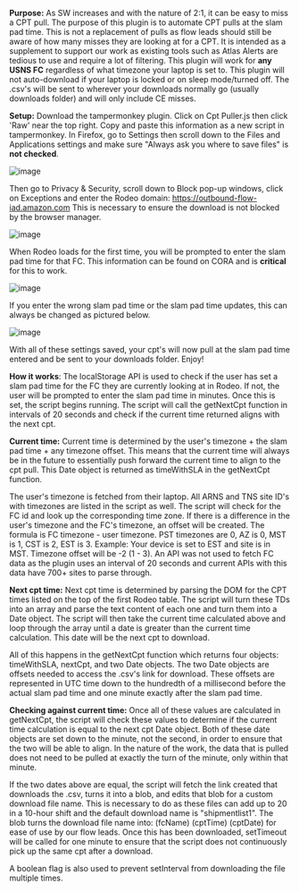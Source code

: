 **Purpose:**
As SW increases and with the nature of 2:1, it can be easy to miss a CPT pull. The purpose of this plugin is to automate CPT pulls at the slam pad time.
This is not a replacement of pulls as flow leads should still be aware of how many misses they are looking at for a CPT. 
It is intended as a supplement to support our work as existing tools such as Atlas Alerts are tedious to use and require a lot of filtering.
This plugin will work for **any USNS FC** regardless of what timezone your laptop is set to.
This plugin will not auto-download if your laptop is locked or on sleep mode/turned off.
The .csv's will be sent to wherever your downloads normally go (usually downloads folder) and will only include CE misses.

**Setup:** 
Download the tampermonkey plugin. Click on Cpt Puller.js then click 'Raw' near the top right. Copy and paste this information as a new script in tampermonkey.
In Firefox, go to Settings then scroll down to the Files and Applications settings and make sure "Always ask you where to save files" is **not checked**.

![image](https://user-images.githubusercontent.com/104536361/233859989-25412830-fa29-4881-b911-b0e128a7b0a1.png)

Then go to Privacy & Security, scroll down to Block pop-up windows, click on Exceptions and enter the Rodeo domain: https://outbound-flow-iad.amazon.com
This is necessary to ensure the download is not blocked by the browser manager.

![image](https://user-images.githubusercontent.com/104536361/233860047-6381c23e-c554-4818-b1ea-963d20b4e41e.png)

When Rodeo loads for the first time, you will be prompted to enter the slam pad time for that FC. This information can be found on CORA and is **critical** for this to work.

![image](https://user-images.githubusercontent.com/104536361/233859901-d1679c72-cbbb-4d38-acbd-64ae4533a1c5.png)

If you enter the wrong slam pad time or the slam pad time updates, this can always be changed as pictured below.

![image](https://user-images.githubusercontent.com/104536361/233859921-97d8e1ee-ed3b-4d70-831d-5ac201fd6507.png)

With all of these settings saved, your cpt's will now pull at the slam pad time entered and be sent to your downloads folder. Enjoy!

**How it works**:
The localStorage API is used to check if the user has set a slam pad time for the FC they are currently looking at in Rodeo. If not, the user will be prompted to enter the slam pad time in minutes.
Once this is set, the script begins running.
The script will call the getNextCpt function in intervals of 20 seconds and check if the current time returned aligns with the next cpt.

**Current time:**
Current time is determined by the user's timezone + the slam pad time + any timezone offset. 
This means that the current time will always be in the future to essentially push forward the current time to align to the cpt pull.
This Date object is returned as timeWithSLA in the getNextCpt function.

The user's timezone is fetched from their laptop. All ARNS and TNS site ID's with timezones are listed in the script as well. The script will check for the FC id and look up the corresponding time zone.
If there is a difference in the user's timezone and the FC's timezone, an offset will be created. The formula is FC timezone - user timezone.
PST timezones are 0, AZ is 0, MST is 1, CST is 2, EST is 3.
Example: Your device is set to EST and site is in MST. Timezone offset will be -2 (1 - 3).
An API was not used to fetch FC data as the plugin uses an interval of 20 seconds and current APIs with this data have 700+ sites to parse through.

**Next cpt time:**
Next cpt time is determined by parsing the DOM for the CPT times listed on the top of the first Rodeo table. 
The script will turn these TDs into an array and parse the text content of each one and turn them into a Date object.
The script will then take the current time calculated above and loop through the array until a date is greater than the current time calculation.
This date will be the next cpt to download.

All of this happens in the getNextCpt function which returns four objects: timeWithSLA, nextCpt, and two Date objects.
The two Date objects are offsets needed to access the .csv's link for download. 
These offsets are represented in UTC time down to the hundredth of a millisecond before the actual slam pad time and one minute exactly after the slam pad time.

**Checking against current time:**
Once all of these values are calculated in getNextCpt, the script will check these values to determine if the current time calculation is equal to the next cpt Date object.
Both of these date objects are set down to the minute, not the second, in order to ensure that the two will be able to align. 
In the nature of the work, the data that is pulled does not need to be pulled at exactly the turn of the minute, only within that minute.

If the two dates above are equal, the script will fetch the link created that downloads the .csv, turns it into a blob, and edits that blob for a custom download file name.
This is necessary to do as these files can add up to 20 in a 10-hour shift and the default download name is "shipmentlist1". 
The blob turns the download file name into: (fcName) (cptTime) (cptDate) for ease of use by our flow leads.
Once this has been downloaded, setTimeout will be called for one minute to ensure that the script does not continuously pick up the same cpt after a download.

A boolean flag is also used to prevent setInterval from downloading the file multiple times.

